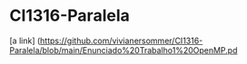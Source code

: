 # CI1316-Paralela

[a link] (https://github.com/vivianersommer/CI1316-Paralela/blob/main/Enunciado%20Trabalho1%20OpenMP.pd
